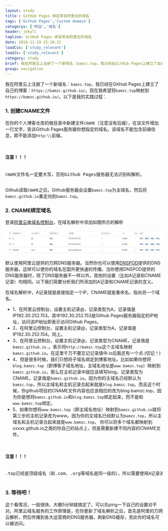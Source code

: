 ```yaml
---
layout: study
title : GitHub Pages 绑定来自阿里云的域名
tags: ['Github Pages','Custom domain']
categorys: ['网站','域名']
header: jekyll
tagline: GitHub Pages 绑定来自阿里云的域名
date: 2016-11-29 15:20:21
loadCss: ['study_relevant']
loadJs: ['study_relevant']
category: study
brief: 我在阿里云上注册了一个新域名：bamzc.top，我已经在GitHub Pages上建立了自己的博客：https://bamzc.github.io/。现在我希望将bamzc.top映射到https://bamzc.github.io/。
group: navigation
---
```

<p>我在阿里云上注册了一个新域名：<code>bamzc.top</code>，我已经在GitHub Pages上建立了自己的博客：<code>https://bamzc.github.io/</code>。现在我希望将<code>bamzc.top</code>映射到<code>https://bamzc.github.io/</code>。以下是我的实践过程：</p>
<h3>1. 创建CNAME文件</h3>
<p>在你的个人博客仓库的根目录中新建文件<code>CNAME</code>（注意没有后缀），在该文件增加一行文字，告诉Github Pages服务器你想指定的域名。该域名不能包含前缀信息，即不能添加<code>http:\\</code>前缀。</p>
<pre>
<div class="note-warning">
<h4>注意！！！</h4>
<span class='warn-text'><code>CNAME</code>文件名一定要大写，否则Github Pages服务器无法识别和解析。</span>
</div>
</pre>
<p>Github读取<code>CNAME</code>之后，Github服务器会设置<code>bamzc.top</code>为主域名，然后将<code>bamzc.github.io</code>重定向到<code>bamzc.top</code>。</p>
<h3>2. CNAME绑定域名</h3>
<p>登录<a href="https://netcn.console.aliyun.com/core/domain/list?spm=a21av.7663245.a2a45.1.ywyUxP">阿里云单域名控制台</a>，在域名解析中添加如图所示的解析</p>
<img src="/assets/src/img/DNS.jpg" alt="">
<p>默认使用阿里云提供的万网DNS服务器。当然你也可以使用<a href="https://www.dnspod.cn/">DNSPOD</a>提供的DNS服务器，这样可以使你的域名在国外更快速的传播。当你使用DNSPOD提供的DNS服务器时，除了DNS服务器不一样以外，其他的设置（比如A记录和CNAME记录）均相同。以下我们简要分析我们所添加的A记录和CNAME记录的含义。</p>
<p>在域名解析中，A记录就是直接指定一个IP，CNAME就是重命名，指向另一个域名。</p>
<ul>
<li>1、在阿里云控制台，设置主机记录@，记录类型为A，记录值是IP192.30.252.153。其中192.30.252.153是Github Pages服务器指定的IP地址，访问该IP地址即表示访问Github Pages。</li>
<li>2、在阿里云控制台，设置主机记录@，记录类型为A，记录值是IP192.30.252.154。同上。</li>
<li>3、在阿里云控制台，设置主机记录@，记录类型为CNAME，记录值是<code>bamzc.github.io.</code>。表示将<code>http://bamzc.top</code>这个主域名映射<code>bamzc.github.io</code>。在这里千万不要忘记记录值中.io后面还有一个点.(切记！)</li>
<li>4、但是很多时候，我们只想将子域名绑定到博客地址。比如如果你想将<code>blog.bamzc.top</code>（即博客子域名地址，主域名地址是<code>www.bamzc.top</code>）映射到<code>bamzc.github.io</code>，那么在主机记录中就应该填写blog，记录类型为CNAME，记录值是<code>bamzc.github.io</code>。因为你的主域名已经默认为<code>bamzc.top</code>，所以主域名和主机记录合起来就是<code>blog.bamzc.top</code>。而且这个时候，你github项目的CNAME文件内容也应该相应的改为blog.bamzc.top，因为你是想将<code>bamzc.github.io</code>和<code>blog.bamzc.top</code>绑定起来，而不是和<code>www.bamzc.top</code>绑定。</li>
<li>5、如果你想将<code>www.bamzc.top</code>（即主域名地址）映射到<code>bamzc.github.io</code>就将第三步的主机记录改为www。因为你的主域名已经默认为<code>bamzc.top</code>，所以主域名和主机记录合起来就是<code>www.bamzc.top</code>。
你可以将多个域名都映射到xxxxx.github.io之类的你自己的站点上，但是需要新建不同内容的CNAME文件。</li>
</ul>
<pre>
<div class="note-warning">
<h4>注意！！！</h4>
<span class='warn-text'>.top已经是顶级域名（和.com、.org等域名是同一级的），所以需要使用A记录进行域名解析。</span>
</div>
</pre>
<h3>3. 等待吧！</h3>
<p>这个看情况，一般很快，大概5分钟就搞定了。可以先ping一下自己的设置对不对。阿里云域名服务的工作原理是，在你更新了域名解析之后，首先是阿里的万网云解析，然后传播到各大运营商的DNS服务器，刷新DNS缓存，至此你的域名可以被访问。</p>